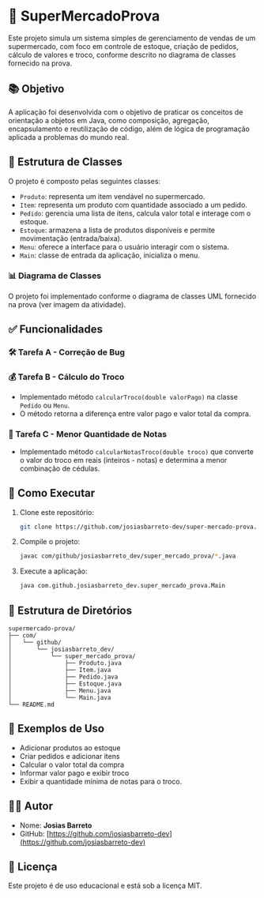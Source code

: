 
# 🛒 SuperMercadoProva

Este projeto simula um sistema simples de gerenciamento de vendas de um supermercado, com foco em controle de estoque, criação de pedidos, cálculo de valores e troco, conforme descrito no diagrama de classes fornecido na prova.

## 📚 Objetivo

A aplicação foi desenvolvida com o objetivo de praticar os conceitos de orientação a objetos em Java, como composição, agregação, encapsulamento e reutilização de código, além de lógica de programação aplicada a problemas do mundo real.

## 🧩 Estrutura de Classes

O projeto é composto pelas seguintes classes:

- `Produto`: representa um item vendável no supermercado.
- `Item`: representa um produto com quantidade associado a um pedido.
- `Pedido`: gerencia uma lista de itens, calcula valor total e interage com o estoque.
- `Estoque`: armazena a lista de produtos disponíveis e permite movimentação (entrada/baixa).
- `Menu`: oferece a interface para o usuário interagir com o sistema.
- `Main`: classe de entrada da aplicação, inicializa o menu.

### 📊 Diagrama de Classes

O projeto foi implementado conforme o diagrama de classes UML fornecido na prova (ver imagem da atividade).

## ✅ Funcionalidades

### 🛠️ Tarefa A - Correção de Bug

[//]: # (- Corrigido o bug relacionado ao uso incorreto do tipo `Object` no cálculo do valor total dos pedidos.)

[//]: # (- Substituídos métodos `get&#40;&#41;` e `set&#40;&#41;` genéricos por métodos específicos como `getPreco&#40;&#41;`, `getQuantidade&#40;&#41;` etc.)

### 💰 Tarefa B - Cálculo do Troco

- Implementado método `calcularTroco(double valorPago)` na classe `Pedido` ou `Menu`.
- O método retorna a diferença entre valor pago e valor total da compra.

### 🧮 Tarefa C - Menor Quantidade de Notas

- Implementado método `calcularNotasTroco(double troco)` que converte o valor do troco em reais (inteiros - notas) e determina a menor combinação de cédulas.

## 🚀 Como Executar

1. Clone este repositório:
   ```bash
   git clone https://github.com/josiasbarreto-dev/super-mercado-prova.git
   ```
2. Compile o projeto:
   ```bash
   javac com/github/josiasbarreto_dev/super_mercado_prova/*.java
   ```
3. Execute a aplicação:
   ```bash
   java com.github.josiasbarreto_dev.super_mercado_prova.Main
   ```

## 📁 Estrutura de Diretórios

```
supermercado-prova/
├── com/
│   └── github/
│       └── josiasbarreto_dev/
│           └── super_mercado_prova/
│               ├── Produto.java
│               ├── Item.java
│               ├── Pedido.java
│               ├── Estoque.java
│               ├── Menu.java
│               └── Main.java
└── README.md
```

## 🧪 Exemplos de Uso

- Adicionar produtos ao estoque
- Criar pedidos e adicionar itens
- Calcular o valor total da compra
- Informar valor pago e exibir troco
- Exibir a quantidade mínima de notas para o troco.

## 👨‍💻 Autor

- Nome: **Josias Barreto**
- GitHub: [https://github.com/josiasbarreto-dev](https://github.com/josiasbarreto-dev)

## 📄 Licença

Este projeto é de uso educacional e está sob a licença MIT.
